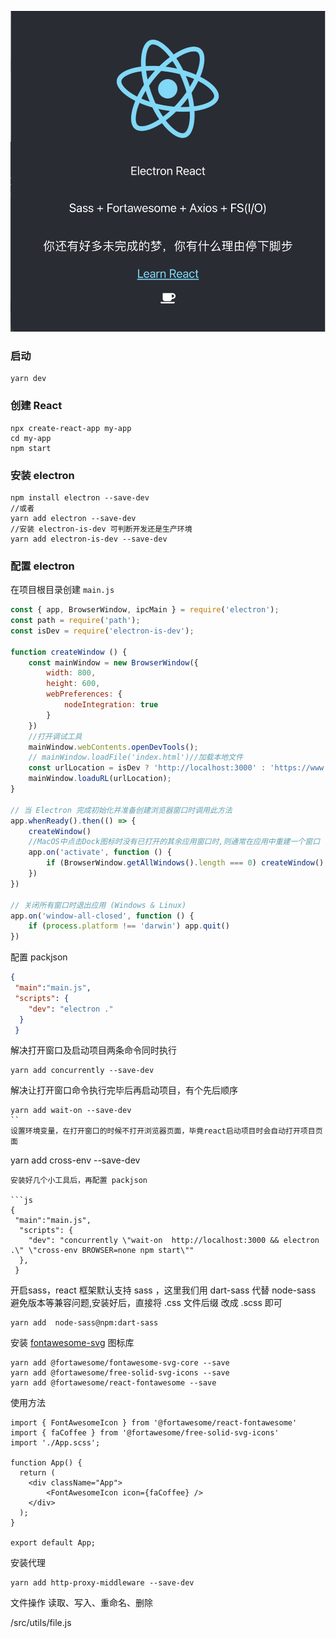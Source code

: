 ![Electron React](./assets/images/electron.png)

### 启动
```
yarn dev
```

### 创建 React 

```
npx create-react-app my-app
cd my-app
npm start
```

### 安装 electron

```
npm install electron --save-dev
//或者
yarn add electron --save-dev
//安装 electron-is-dev 可判断开发还是生产环境
yarn add electron-is-dev --save-dev
```

### 配置 electron

在项目根目录创建 `main.js`

```js
const { app, BrowserWindow, ipcMain } = require('electron');
const path = require('path');
const isDev = require('electron-is-dev');

function createWindow () {
    const mainWindow = new BrowserWindow({
        width: 800,
        height: 600,
        webPreferences: {
            nodeIntegration: true
        }
    })
    //打开调试工具
    mainWindow.webContents.openDevTools();
    // mainWindow.loadFile('index.html')//加载本地文件
    const urlLocation = isDev ? 'http://localhost:3000' : 'https://www.wxlvip.com';
    mainWindow.loaduRL(urlLocation);
}

// 当 Electron 完成初始化并准备创建浏览器窗口时调用此方法
app.whenReady().then(() => {
    createWindow()
    //MacOS中点击Dock图标时没有已打开的其余应用窗口时,则通常在应用中重建一个窗口
    app.on('activate', function () {
        if (BrowserWindow.getAllWindows().length === 0) createWindow()
    })
})

// 关闭所有窗口时退出应用 (Windows & Linux)
app.on('window-all-closed', function () {
    if (process.platform !== 'darwin') app.quit()
})
```

配置 packjson

```json
{
 "main":"main.js",
 "scripts": {
    "dev": "electron ."
  }
 }
```
解决打开窗口及启动项目两条命令同时执行
```
yarn add concurrently --save-dev
```
解决让打开窗口命令执行完毕后再启动项目，有个先后顺序
```
yarn add wait-on --save-dev
``
设置环境变量，在打开窗口的时候不打开浏览器页面，毕竟react启动项目时会自动打开项目页面
```
yarn add cross-env --save-dev
```
安装好几个小工具后，再配置 packjson

```js
{
 "main":"main.js",
  "scripts": {
    "dev": "concurrently \"wait-on  http://localhost:3000 && electron .\" \"cross-env BROWSER=none npm start\""
  },
 }
```

开启sass，react 框架默认支持 sass ，这里我们用 dart-sass 代替 node-sass 避免版本等兼容问题,安装好后，直接将 .css 文件后缀 改成 .scss 即可
```
yarn add  node-sass@npm:dart-sass
```

安装 [fontawesome-svg](https://github.com/FortAwesome/react-fontawesome#documentation) 图标库

```
yarn add @fortawesome/fontawesome-svg-core --save
yarn add @fortawesome/free-solid-svg-icons --save
yarn add @fortawesome/react-fontawesome --save
```
使用方法
```
import { FontAwesomeIcon } from '@fortawesome/react-fontawesome'
import { faCoffee } from '@fortawesome/free-solid-svg-icons'
import './App.scss';

function App() {
  return (
    <div className="App">
        <FontAwesomeIcon icon={faCoffee} />
    </div>
  );
}

export default App;
```

安装代理
```
yarn add http-proxy-middleware --save-dev
```

文件操作 读取、写入、重命名、删除

/src/utils/file.js


